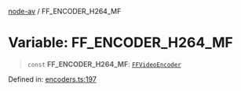[node-av](../globals.md) / FF\_ENCODER\_H264\_MF

# Variable: FF\_ENCODER\_H264\_MF

> `const` **FF\_ENCODER\_H264\_MF**: [`FFVideoEncoder`](../type-aliases/FFVideoEncoder.md)

Defined in: [encoders.ts:197](https://github.com/seydx/av/blob/f8631fc881b394300b1479f511d55cf1c370a87f/src/constants/encoders.ts#L197)
